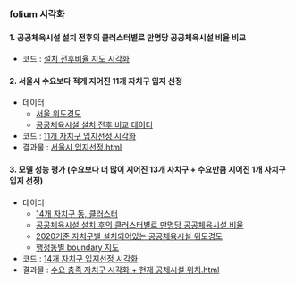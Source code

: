 ### folium 시각화

#### 1. 공공체육시설 설치 전후의 클러스터별로 만명당 공공체육시설 비율 비교
- 코드 : [설치 전후비율 지도 시각화](https://github.com/jyoung19/Project/blob/main/%EC%8B%9C%EA%B0%81%ED%99%94/%EC%84%A4%EC%B9%98%20%EC%A0%84%ED%9B%84%EB%B9%84%EC%9C%A8%20%EC%A7%80%EB%8F%84%EC%8B%9C%EA%B0%81%ED%99%94.ipynb)


#### 2. 서울시 수요보다 적게 지어진 11개 자치구 입지 선정
- 데이터
  - [서울 위도경도](https://github.com/jyoung19/Project/blob/main/%EC%8B%9C%EA%B0%81%ED%99%94/%EC%84%9C%EC%9A%B8%20%EC%9C%84%EB%8F%84%EA%B2%BD%EB%8F%84.csv)
  - [공공체육시설 설치 전후 비교 데이터](https://github.com/jyoung19/Project/blob/main/%EC%8B%9C%EA%B0%81%ED%99%94/%EC%A0%84%ED%9B%84%EB%B9%84%EC%9C%A8%20%EB%AA%A8%EB%91%90%20%ED%95%A9%EC%B9%A8.xlsx)
- 코드 : [11개 자치구 입지선정 시각화](https://github.com/jyoung19/Project/blob/main/%EC%8B%9C%EA%B0%81%ED%99%94/11%EA%B0%9C%20%EC%9E%90%EC%B9%98%EA%B5%AC%20%EC%9E%85%EC%A7%80%EC%84%A0%EC%A0%95%20%EC%8B%9C%EA%B0%81%ED%99%94_folium.ipynb)
- 결과물 : [서울시 입지선정.html](https://github.com/jyoung19/Project/blob/main/%EC%8B%9C%EA%B0%81%ED%99%94/%EC%84%9C%EC%9A%B8%EC%8B%9C%20%EC%9E%85%EC%A7%80%EC%84%A0%EC%A0%95.html)


#### 3. 모델 성능 평가 (수요보다 더 많이 지어진 13개 자치구 + 수요만큼 지어진 1개 자치구 입지 선정)
- 데이터
  - [14개 자치구 동, 클러스터]()
  - [공공체육시설 설치 후의 클러스터별로 만명당 공공체육시설 비율]()
  - [2020기준 자치구별 설치되어있는 공공체육시설 위도경도](https://github.com/jyoung19/Project/blob/main/%EC%8B%9C%EA%B0%81%ED%99%94/%EC%88%98%EC%9A%94%20%EC%B6%A9%EC%A1%B1%20%EC%9E%90%EC%B9%98%EA%B5%AC(14%EA%B0%9C)%20%EC%8B%9C%EA%B0%81%ED%99%94.ipynb)
  - [행정동별 boundary 지도](https://github.com/jyoung19/Project/blob/main/%EC%8B%9C%EA%B0%81%ED%99%94/skorea_submunicipalities_geo_simple.json)
- 코드 : [14개 자치구 입지선정 시각화](https://github.com/jyoung19/Project/blob/main/%EC%8B%9C%EA%B0%81%ED%99%94/%EC%88%98%EC%9A%94%20%EC%B6%A9%EC%A1%B1%20%EC%9E%90%EC%B9%98%EA%B5%AC(14%EA%B0%9C)%20%EC%8B%9C%EA%B0%81%ED%99%94.ipynb)
- 결과물 : [수요 충족 자치구 시각화 + 현재 공체시설 위치.html](https://github.com/jyoung19/Project/blob/main/%EC%8B%9C%EA%B0%81%ED%99%94/%EC%88%98%EC%9A%94%20%EC%B6%A9%EC%A1%B1%20%EC%9E%90%EC%B9%98%EA%B5%AC%20%EC%8B%9C%EA%B0%81%ED%99%94%20%2B%20%ED%98%84%EC%9E%AC%20%EA%B3%B5%EC%B2%B4%EC%8B%9C%EC%84%A4%20%EC%9C%84%EC%B9%98.html)
